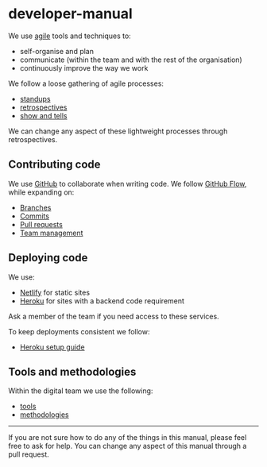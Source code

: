 # developer-manual

We use [agile](https://en.wikipedia.org/wiki/Agile_software_development) tools and techniques to:

* self-organise and plan
* communicate (within the team and with the rest of the organisation)
* continuously improve the way we work

We follow a loose gathering of agile processes:

* [standups](standup.md)
* [retrospectives](retrospective.md)
* [show and tells](show_and_tell.md)

We can change any aspect of these lightweight processes through retrospectives.

## Contributing code

We use [GitHub](https://github.com/) to collaborate when writing code. We follow [GitHub Flow](https://guides.github.com/introduction/flow/), while expanding on:

* [Branches](branches.md)
* [Commits](commits.md)
* [Pull requests](pull-requests.md)
* [Team management](team-management.md)

## Deploying code

We use:

* [Netlify](https://www.netlify.com/) for static sites
* [Heroku](https://heroku.com) for sites with a backend code requirement

Ask a member of the team if you need access to these services.

To keep deployments consistent we follow:

* [Heroku setup guide](heroku_setup.md)

## Tools and methodologies

Within the digital team we use the following:

* [tools](tools.md)
* [methodologies](methodologies.md)

---

If you are not sure how to do any of the things in this manual, please feel free to ask for help. You can change any aspect of this manual through a pull request.

